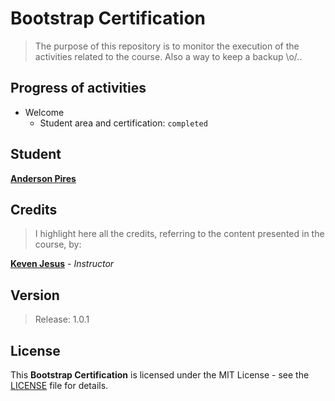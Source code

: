 # Bootstrap Certification

> The purpose of this repository is to monitor the execution of the activities related to the course. Also a way to keep a backup \o/..

## Progress of activities

- Welcome
  - Student area and certification: `completed`

## Student

**[Anderson Pires](https://github.com/APSantos-Pires)**

## Credits

> I highlight here all the credits, referring to the content presented in the course, by:

**[Keven Jesus](https://github.com/kevenjesus)** - *Instructor*

## Version

> Release: 1.0.1

## License

This **Bootstrap Certification** is licensed under the MIT License - see the [LICENSE](/LICENSE) file for details.
